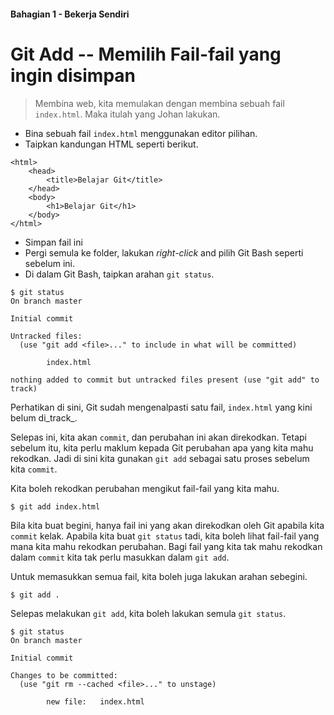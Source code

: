 #### Bahagian 1 - Bekerja Sendiri

# Git Add -- Memilih Fail-fail yang ingin disimpan

> Membina web, kita memulakan dengan membina sebuah fail ```index.html```. Maka itulah yang Johan lakukan.

* Bina sebuah fail ```index.html``` menggunakan editor pilihan.
* Taipkan kandungan HTML seperti berikut.

```
<html>
    <head>
        <title>Belajar Git</title>
    </head>
    <body>
        <h1>Belajar Git</h1>
    </body>
</html>
```

* Simpan fail ini
* Pergi semula ke folder, lakukan _right-click_ and pilih Git Bash seperti sebelum ini.
* Di dalam Git Bash, taipkan arahan ```git status```.

```
$ git status
On branch master

Initial commit

Untracked files:
  (use "git add <file>..." to include in what will be committed)

        index.html

nothing added to commit but untracked files present (use "git add" to track)
```

Perhatikan di sini, Git sudah mengenalpasti satu fail, ```index.html``` yang kini belum di_track_.

Selepas ini, kita akan ```commit```, dan perubahan ini akan direkodkan. Tetapi sebelum itu, kita perlu maklum kepada Git perubahan apa yang kita mahu rekodkan. Jadi di sini kita gunakan ```git add``` sebagai satu proses sebelum kita ```commit```.

Kita boleh rekodkan perubahan mengikut fail-fail yang kita mahu. 

```
$ git add index.html
```

Bila kita buat begini, hanya fail ini yang akan direkodkan oleh Git apabila kita ```commit``` kelak. Apabila kita buat ```git status``` tadi, kita boleh lihat fail-fail yang mana kita mahu rekodkan perubahan. Bagi fail yang kita tak mahu rekodkan dalam ```commit``` kita tak perlu masukkan dalam ```git add```.

Untuk memasukkan semua fail, kita boleh juga lakukan arahan sebegini.

```
$ git add .
```

Selepas melakukan ```git add```, kita boleh lakukan semula ```git status```.

```
$ git status
On branch master

Initial commit

Changes to be committed:
  (use "git rm --cached <file>..." to unstage)

        new file:   index.html
```
